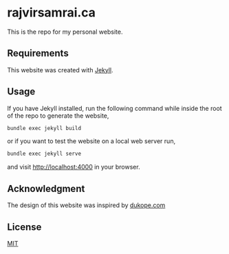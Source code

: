 # rajvirsamrai.ca
This is the repo for my personal website.

## Requirements
This website was created with [Jekyll](https://jekyllrb.com/docs/).

## Usage
If you have Jekyll installed, run the following command while inside the root of the repo to generate the website,

```bash session
bundle exec jekyll build
```
or if you want to test the website on a local web server run,
```bash session
bundle exec jekyll serve
```
and visit [http://localhost:4000](http://localhost:4000) in your browser.

## Acknowledgment
The design of this website was inspired by [dukope.com](https://dukope.com/)

## License
[MIT](https://github.com/rajvirsamrai/spider_island/blob/master/LICENSE)
